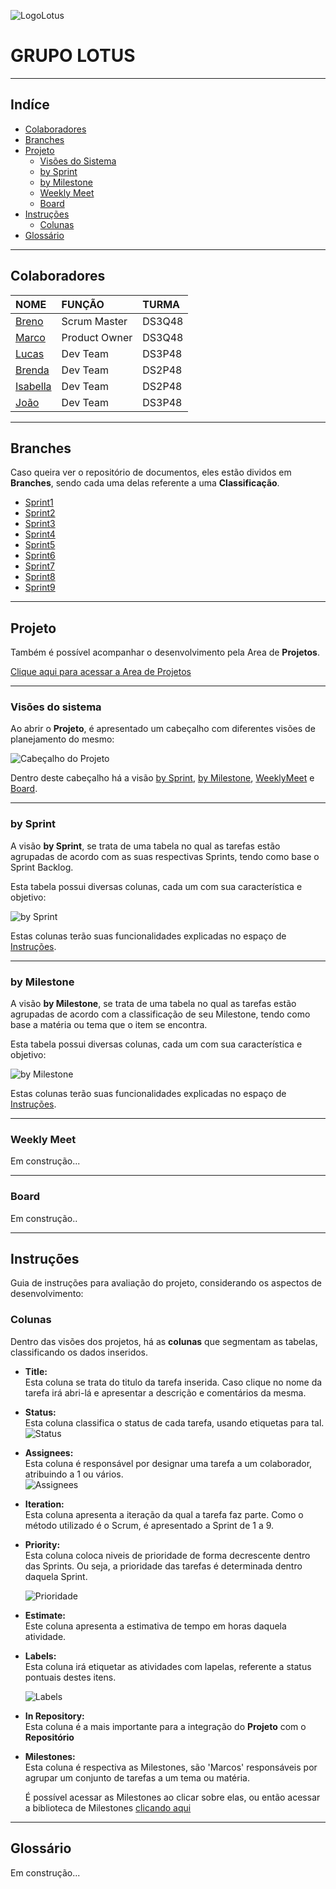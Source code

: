![LogoLotus](https://github.com/BrenoGramacho/PIM2024DOCS/assets/165579352/ade7424a-23d2-4c09-a780-6125ba12a537)

# GRUPO LOTUS

***

## Indíce

* [Colaboradores](https://github.com/BrenoGramacho/PIM2024DOCS?tab=readme-ov-file#colaboradores)  
* [Branches](https://github.com/BrenoGramacho/PIM2024DOCS?tab=readme-ov-file#branches)  
* [Projeto](https://github.com/BrenoGramacho/PIM2024DOCS?tab=readme-ov-file#projeto)  
  * [Visões do Sistema](https://github.com/BrenoGramacho/PIM2024DOCS?tab=readme-ov-file#vis%C3%B5es-do-sistema)  
  * [by Sprint](https://github.com/BrenoGramacho/PIM2024DOCS?tab=readme-ov-file#by-sprint)  
  * [by Milestone](https://github.com/BrenoGramacho/PIM2024DOCS?tab=readme-ov-file#by-milestone)  
  * [Weekly Meet](https://github.com/BrenoGramacho/PIM2024DOCS?tab=readme-ov-file#weekly-meet)  
  * [Board](https://github.com/BrenoGramacho/PIM2024DOCS?tab=readme-ov-file#board)  
* [Instruções](https://github.com/BrenoGramacho/PIM2024DOCS?tab=readme-ov-file#instru%C3%A7%C3%B5es)
  * [Colunas](https://github.com/BrenoGramacho/PIM2024DOCS?tab=readme-ov-file#colunas)
* [Glossário](https://github.com/BrenoGramacho/PIM2024DOCS?tab=readme-ov-file#gloss%C3%A1rio)  

***

## Colaboradores

NOME  |  FUNÇÃO  |  TURMA
:---  |   :---  |  :---  
[Breno](https://github.com/BrenoGramacho)  |  Scrum Master  |  DS3Q48
[Marco](https://github.com/MarocAntonio)  |  Product Owner  |  DS3Q48
[Lucas](https://github.com/lucasmmoreira25)  |  Dev Team  |  DS3P48
[Brenda]()  |  Dev Team  |  DS2P48
[Isabella](https://github.com/isinhaaln)  |  Dev Team  |  DS2P48
[João](https://github.com/D31Z3)  |  Dev Team  |  DS3P48


***

## Branches

Caso queira ver o repositório de documentos, eles estão dividos em **Branches**, sendo cada uma delas referente a uma **Classificação**.

* [Sprint1](https://github.com/BrenoGramacho/PIM2024DOCS/tree/Sprint-1)  
* [Sprint2](https://github.com/BrenoGramacho/PIM2024DOCS/tree/Sprint-2)  
* [Sprint3](https://github.com/BrenoGramacho/PIM2024DOCS/tree/Sprint-3)  
* [Sprint4](https://github.com/BrenoGramacho/PIM2024DOCS/tree/Sprint-4)  
* [Sprint5](https://github.com/BrenoGramacho/PIM2024DOCS/tree/Sprint-5)  
* [Sprint6](https://github.com/BrenoGramacho/PIM2024DOCS/tree/Sprint-6)  
* [Sprint7](https://github.com/BrenoGramacho/PIM2024DOCS/tree/Sprint-7)  
* [Sprint8](https://github.com/BrenoGramacho/PIM2024DOCS/tree/Sprint-8)  
* [Sprint9](https://github.com/BrenoGramacho/PIM2024DOCS/tree/Sprint-9)  

***

## Projeto

Também é possível acompanhar o desenvolvimento pela Area de **Projetos**.

[Clique aqui para acessar a Area de Projetos](https://github.com/users/BrenoGramacho/projects/1)
 
***

### Visões do sistema

Ao abrir o **Projeto**, é apresentado um cabeçalho com diferentes visões de planejamento do mesmo:

![Cabeçalho do Projeto](https://github.com/BrenoGramacho/PIM2024DOCS/assets/165579352/5d070f6a-48df-4b31-84d7-f6e746084663)

Dentro deste cabeçalho há a visão [by Sprint](https://github.com/users/BrenoGramacho/projects/1/views/1), [by Milestone](https://github.com/users/BrenoGramacho/projects/1/views/17), [WeeklyMeet](https://github.com/users/BrenoGramacho/projects/1/views/14) e [Board](https://github.com/users/BrenoGramacho/projects/1/views/15).

***

### by Sprint

A visão **by Sprint**, se trata de uma tabela no qual as tarefas estão agrupadas de acordo com as suas respectivas Sprints, tendo como base o Sprint Backlog.

Esta tabela possui diversas colunas, cada um com sua característica e objetivo:

![by Sprint](https://github.com/BrenoGramacho/PIM2024DOCS/assets/165579352/2550c213-e6ec-406c-aac2-c44ce50a600c)
  
Estas colunas terão suas funcionalidades explicadas no espaço de [Instruções](##Instruções).

***

### by Milestone

A visão **by Milestone**, se trata de uma tabela no qual as tarefas estão agrupadas de acordo com a classificação de seu Milestone, tendo como base a matéria ou tema que o item se encontra.

Esta tabela possui diversas colunas, cada um com sua característica e objetivo:

![by Milestone](https://github.com/BrenoGramacho/PIM2024DOCS/assets/165579352/9098d7e1-68de-4e45-a63f-49b4f03dc637)
  
Estas colunas terão suas funcionalidades explicadas no espaço de [Instruções](##Instruções).

***

### Weekly Meet

Em construção...

***

### Board

Em construção..

***

## Instruções

Guia de instruções para avaliação do projeto, considerando os aspectos de desenvolvimento:

### Colunas

Dentro das visões dos projetos, há as **colunas** que segmentam as tabelas, classificando os dados inseridos.

* **Title:**    
  Esta coluna se trata do titulo da tarefa inserida. Caso clique no nome da tarefa irá abri-lá e apresentar a descrição e comentários da mesma.  
   
* **Status:**  
  Esta coluna classifica o status de cada tarefa, usando etiquetas para tal.    
  ![Status](https://github.com/BrenoGramacho/PIM2024DOCS/assets/165579352/a6897ad6-d33c-4703-a82b-fa01ce6bbccb)  
    
* **Assignees:**  
  Esta coluna é responsável por designar uma tarefa a um colaborador, atribuindo a 1 ou vários.  
  ![Assignees](https://github.com/BrenoGramacho/PIM2024DOCS/assets/165579352/4e76b619-a912-4003-a396-8ce7e2bea816)  
    
* **Iteration:**  
  Esta coluna apresenta a iteração da qual a tarefa faz parte. Como o método utilizado é o Scrum, é apresentado a Sprint de 1 a 9.  
    
* **Priority:**  
  Esta coluna coloca niveis de prioridade de forma decrescente dentro das Sprints. Ou seja, a prioridade das tarefas é determinada dentro daquela Sprint.  
  
  ![Prioridade](https://github.com/BrenoGramacho/PIM2024DOCS/assets/165579352/ba5ff90e-a9f7-469c-b988-56c3cb574f78)   

* **Estimate:**  
  Este coluna apresenta a estimativa de tempo em horas daquela atividade.  
    
* **Labels:**  
  Esta coluna irá etiquetar as atividades com lapelas, referente a status pontuais destes itens.    
  
  ![Labels](https://github.com/BrenoGramacho/PIM2024DOCS/assets/165579352/89fa89bc-88cf-4617-a348-534c51723102)  
    
* **In Repository:**  
  Esta coluna é a mais importante para a integração do **Projeto** com o **Repositório**  
    
* **Milestones:**  
  Esta coluna é respectiva as Milestones, são 'Marcos' responsáveis por agrupar um conjunto de tarefas a um tema ou matéria.      
    
  É possível acessar as Milestones ao clicar sobre elas, ou então acessar a biblioteca de Milestones [clicando aqui](https://github.com/BrenoGramacho/PIM2024DOCS/milestones)  
  
***
  
## Glossário  
  
Em construção...

